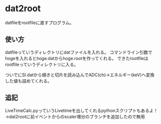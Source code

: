 # dat2root
datfileをrootfileに直すプログラム。

## 使い方
datfileっていうディレクトリにdatファイルを入れる。
コマンドライン引数でhogeを入れるとhoge.datからhoge.rootを作ってくれる。
できたrootfileはrootfileっていうディレクトリに入る。

ついでにSI.datから傾きと切片を読み込んでADC(ch)→エネルギー(keV)へ変換した値も詰めてくれる。

## 追記
LiveTimeCalc.pyっていうLivetimeを出してくれるpythonスクリプトもあるよ！
→dat2rootに前イベントからのscaler増分のブランチを追加したので無用
